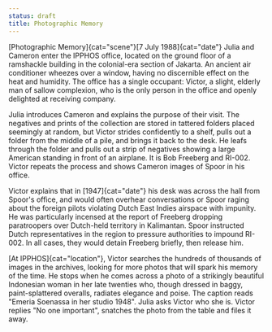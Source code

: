 ```yaml
---
status: draft
title: Photographic Memory
---
```

[Photographic Memory]{cat="scene"}[7 July 1988]{cat="date"}  Julia and Cameron enter the IPPHOS office, located
on the ground floor of a ramshackle building in the colonial-era section of
Jakarta. An ancient air conditioner wheezes over a window, having no
discernible effect on the heat and humidity. The office has a single
occupant: Victor, a slight, elderly man of sallow complexion, who is the
only person in the office and openly delighted at receiving company.

Julia introduces Cameron and explains the purpose of their visit. The
negatives and prints of the collection are stored in tattered folders
placed seemingly at random, but Victor strides confidently to a shelf,
pulls out a folder from the middle of a pile, and brings it back to the
desk. He leafs through the folder and pulls out a strip of negatives
showing a large American standing in front of an airplane. It is Bob
Freeberg and RI-002. Victor repeats the process and shows Cameron images
of Spoor in his office. 

Victor explains that in [1947]{cat="date"} his desk was across the hall from Spoor's office, and would often overhear conversations or Spoor raging about the foreign pilots violating Dutch East Indies airspace with impunity. He was particularly incensed at the report of Freeberg dropping paratroopers over Dutch-held territory in Kalimantan. Spoor instructed Dutch representatives in the region to pressure authorities to impound RI-002. In all cases, they would detain Freeberg briefly, then release him. 

[At IPPHOS]{cat="location"}, Victor searches the hundreds of thousands of images in the archives, looking for more photos that will spark his memory of the time. He stops when he comes across
a photo of a strikingly beautiful Indonesian woman in her late twenties who, though dressed
in baggy, paint-splattered overalls, radiates elegance and poise. The
caption reads "Emeria Soenassa in her studio 1948". Julia asks Victor
who she is. Victor replies "No one important", snatches the photo from
the table and files it away. 

